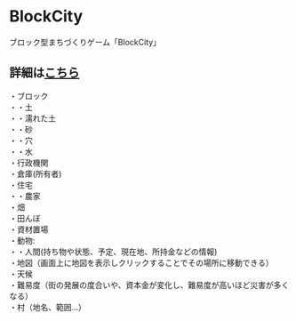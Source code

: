 # BlockCity
ブロック型まちづくりゲーム「BlockCity」

## 詳細は[こちら](https://github.com/rintech/BlockCity/wiki)

・ブロック<br>
・・土<br>
・・濡れた土<br>
・・砂<br>
・・穴<br>
・・水<br>
・行政機関<br>
・倉庫(所有者)<br>
・住宅<br>
・・農家<br>
・畑<br>
・田んぼ<br>
・資材置場<br>
・動物:<br>
・・人間(持ち物や状態、予定、現在地、所持金などの情報)<br>
・地図（画面上に地図を表示しクリックすることでその場所に移動できる）<br>
・天候<br>
・難易度（街の発展の度合いや、資本金が変化し、難易度が高いほど災害が多くなる）<br>
・村（地名、範囲...）<br>
